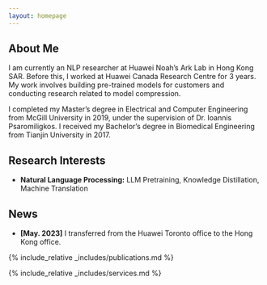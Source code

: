 ```yaml
---
layout: homepage
---
```


## About Me

I am currently an NLP researcher at Huawei Noah’s Ark Lab in Hong Kong SAR. Before this, I worked at Huawei Canada Research Centre for 3 years. My work involves building pre-trained models for customers and conducting research related to model compression.

I completed my Master’s degree in Electrical and Computer Engineering from McGill University in 2019, under the supervision of Dr. Ioannis Psaromiligkos. I received my Bachelor’s degree in Biomedical Engineering from Tianjin University in 2017.

## Research Interests

- **Natural Language Processing:** LLM Pretraining, Knowledge Distillation, Machine Translation


## News

- **[May. 2023]** I transferred from the Huawei Toronto office to the Hong Kong office.


{% include_relative _includes/publications.md %}

{% include_relative _includes/services.md %}
